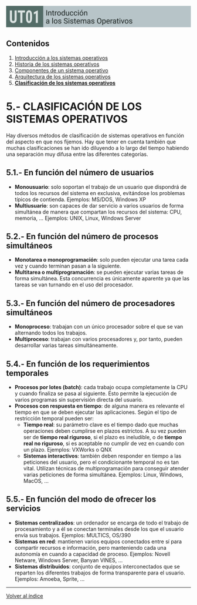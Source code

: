 <link rel="stylesheet" href="../styles.css">

![Carátula UT01](imgs/caratula_ut01.png)

## Contenidos

1. [Introducción a los sistemas operativos](01_introducción.md)
2. [Historia de los sistemas operativos](02_historia.md)
3. [Componentes de un sistema operativo](03_componentes.md)
4. [Arquitectura de los sistemas operativos](04_arquitectura.md)
5. [**Clasificación de los sistemas operativos**](05_clasificación.md)


# 5.- CLASIFICACIÓN DE LOS SISTEMAS OPERATIVOS

Hay diversos métodos de clasificación de sistemas operativos en función del aspecto en que nos fijemos. Hay que tener en cuenta también que muchas clasificaciones se han ido diluyendo a lo largo del tiempo habiendo una separación muy difusa entre las diferentes categorías.


## 5.1.- En función del número de usuarios

- **Monousuario**: solo soportan el trabajo de un usuario que dispondrá de todos los recursos del sistema en exclusiva, evitándose los problemas típicos de contienda. Ejemplos: MS/DOS, Windows XP
- **Multiusuario**: son capaces de dar servicio a varios usuarios de forma simultánea de manera que compartan los recursos del sistema: CPU, memoria, … Ejemplos: UNIX, Linux, Windows Server


## 5.2.- En función del número de procesos simultáneos

- **Monotarea o monoprogramación**: solo pueden ejecutar una tarea cada vez y cuando terminan pasan a la siguiente.
- **Multitarea o multiprogramación**: se pueden ejecutar varias tareas de forma simultánea. Esta concurrencia es únicamente aparente ya que las tareas se van turnando en el uso del procesador.


## 5.3.- En función del número de procesadores simultáneos
	
- **Monoproceso**: trabajan con un único procesador sobre el que se van alternando todos los trabajos.
- **Multiproceso**: trabajan con varios procesadores y, por tanto, pueden desarrollar varias tareas simultáneamente.


## 5.4.- En función de los requerimientos temporales

- **Procesos por lotes (batch)**: cada trabajo ocupa completamente la CPU y cuando finaliza se pasa al siguiente. Esto permite la ejecución de varios programas sin supervisión directa del usuario.
- **Procesos con respuesta en tiempo**: de alguna manera es relevante el tiempo en que se deben ejecutar las aplicaciones. Según el tipo de restricción temporal pueden ser:
    - **Tiempo real**: su parámetro clave es el tiempo dado que muchas operaciones deben cumplirse en plazos estrictos. A su vez pueden ser de **tiempo real riguroso**, si el plazo es ineludible, o de **tiempo real no riguroso**, si es aceptable no cumplir de vez en cuando con un plazo. Ejemplos: VXWorks o QNX
	- **Sistemas interactivos**: también deben responder en tiempo a las peticiones del usuario, pero el condicionante temporal no es tan vital. Utilizan técnicas de multiprogramación para conseguir atender varias peticiones de forma simultánea. Ejemplos: Linux, Windows, MacOS, …


## 5.5.- En función del modo de ofrecer los servicios
	
- **Sistemas centralizados**: un ordenador se encarga de todo el trabajo de procesamiento y a él se conectan terminales desde los que el usuario envía sus trabajos. Ejemplos: MULTICS, OS/390
- **Sistemas en red**: mantienen varios equipos conectados entre sí para compartir recursos e información, pero manteniendo cada una autonomía en cuando a capacidad de proceso. Ejemplos: Novell Netware, Windows Server, Banyan VINES, …
- **Sistemas distribuidos**: conjunto de equipos interconectados que se reparten los diferentes trabajos de forma transparente para el usuario. Ejemplos: Amoeba, Sprite, …


*** 

[Volver al índice](index_UT01.md)
